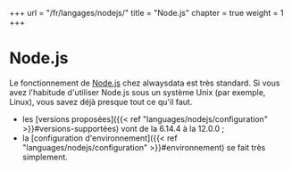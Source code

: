 +++
url = "/fr/langages/nodejs/"
title = "Node.js"
chapter = true
weight = 1
+++

# Node.js

Le fonctionnement de [Node.js](https://nodejs.org/) chez alwaysdata est très standard. Si vous avez l'habitude d'utiliser Node.js sous un système Unix (par exemple, Linux), vous savez déjà presque tout ce qu'il faut.

* les [versions proposées]({{< ref "languages/nodejs/configuration" >}}#versions-supportées) vont de la 6.14.4 à la 12.0.0 ;
* la [configuration d'environnement]({{< ref "languages/nodejs/configuration" >}}#environnement) se fait très simplement.
